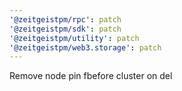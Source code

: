 ```yaml
---
'@zeitgeistpm/rpc': patch
'@zeitgeistpm/sdk': patch
'@zeitgeistpm/utility': patch
'@zeitgeistpm/web3.storage': patch
---
```


Remove node pin fbefore cluster on del
